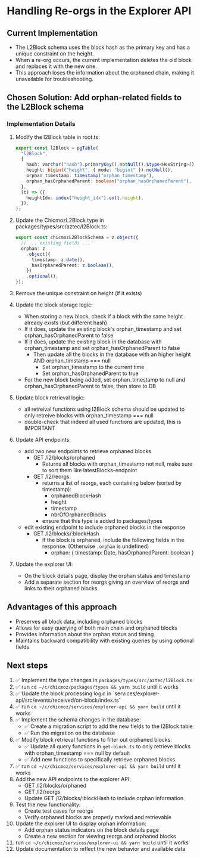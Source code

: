 # Handling Re-orgs in the Explorer API

## Current Implementation

- The L2Block schema uses the block hash as the primary key and has a unique constraint on the height.
- When a re-org occurs, the current implementation deletes the old block and replaces it with the new one.
- This approach loses the information about the orphaned chain, making it unavailable for troubleshooting.

## Chosen Solution: Add orphan-related fields to the L2Block schema

### Implementation Details

1. Modify the l2Block table in root.ts:

   ```typescript
   export const l2Block = pgTable(
     "l2Block",
     {
       hash: varchar("hash").primaryKey().notNull().$type<HexString>(),
       height: bigint("height", { mode: "bigint" }).notNull(),
       orphan_timestamp: timestamp("orphan_timestamp"),
       orphan_hasOrphanedParent: boolean("orphan_hasOrphanedParent"),
     },
     (t) => ({
       heightIdx: index("height_idx").on(t.height),
     }),
   );
   ```

2. Update the ChicmozL2Block type in packages/types/src/aztec/l2Block.ts:

   ```typescript
   export const chicmozL2BlockSchema = z.object({
     // ... existing fields ...
     orphan: z
       .object({
         timestamp: z.date(),
         hasOrphanedParent: z.boolean(),
       })
       .optional(),
   });
   ```

3. Remove the unique constraint on height (if it exists)

4. Update the block storage logic:

   - When storing a new block, check if a block with the same height already exists (but different hash)
   - If it does, update the existing block's orphan_timestamp and set orphan_hasOrphanedParent to false
   - If it does, update the existing block in the database with orphan_timestamp and set orphan_hasOrphanedParent to false
     - Then update all the blocks in the database with an higher height AND orphan_timstamp === null
       - Set orphan_timestamp to the current time
       - Set orphan_hasOrphanedParent to true
   - For the new block being added, set orphan_timestamp to null and orphan_hasOrphanedParent to false, then store to DB

5. Update block retrieval logic:

   - all retreival functions using l2Block schema should be updated to only retreive blocks with orphan_timestamp === null
   - double-check that indeed all used functions are updated, this is IMPORTANT

6. Update API endpoints:

   - add two new endpoints to retrieve orphaned blocks
     - GET /l2/blocks/orphaned
       - Returns all blocks with orphan_timestamp not null, make sure to sort them like latestBlocks-endpoint
     - GET /l2/reorgs
       - returns a list of reorgs, each containing below (sorted by timestamp):
         - orphanedBlockHash
         - height
         - timestamp
         - nbrOfOrphanedBlocks
       - ensure that this type is added to packages/types
   - edit existing endpoint to include orphaned blocks in the response
     - GET /l2/blocks/:blockHash
       - If the block is orphaned, include the following fields in the response. (Otherwise `.orphan` is undefined)
         - orphan: {
           timestamp: Date,
           hasOrphanedParent: boolean
           }

7. Update the explorer UI:
   - On the block details page, display the orphan status and timestamp
   - Add a separate section for reorgs giving an overview of reorgs and links to their orphaned blocks

## Advantages of this approach

- Preserves all block data, including orphaned blocks
- Allows for easy querying of both main chain and orphaned blocks
- Provides information about the orphan status and timing
- Maintains backward compatibility with existing queries by using optional fields

## Next steps

1. ✅ Implement the type changes in `packages/types/src/aztec/l2Block.ts`
2. ✅ run `cd ~/c/chicmoz/packages/types && yarn build` until it works
3. ✅ Update the block processing logic in \`services/explorer-api/src/events/received/on-block/index.ts\`
4. ✅ run `cd ~/c/chicmoz/services/explorer-api && yarn build` until it works
5. ✅ Implement the schema changes in the database:
   - ✅ Create a migration script to add the new fields to the l2Block table
   - ✅ Run the migration on the database
6. ✅ Modify block retrieval functions to filter out orphaned blocks:
   - ✅ Update all query functions in `get-block.ts` to only retrieve blocks with orphan_timestamp === null by default
   - ✅ Add new functions to specifically retrieve orphaned blocks
7. ✅ run `cd ~/c/chicmoz/services/explorer-api && yarn build` until it works
8. Add the new API endpoints to the explorer API:
   - GET /l2/blocks/orphaned
   - GET /l2/reorgs
   - Update GET /l2/blocks/:blockHash to include orphan information
9. Test the new functionality:
   - Create test cases for reorgs
   - Verify orphaned blocks are properly marked and retrievable
10. Update the explorer UI to display orphan information:
    - Add orphan status indicators on the block details page
    - Create a new section for viewing reorgs and orphaned blocks
11. run `cd ~/c/chicmoz/services/explorer-ui && yarn build` until it works
12. Update documentation to reflect the new behavior and available data
